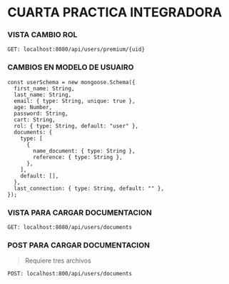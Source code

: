 # CUARTA PRACTICA INTEGRADORA

### **VISTA CAMBIO ROL**

```
GET: localhost:8080/api/users/premium/{uid}
```

### **CAMBIOS EN MODELO DE USUAIRO**

```
const userSchema = new mongoose.Schema({
  first_name: String,
  last_name: String,
  email: { type: String, unique: true },
  age: Number,
  password: String,
  cart: String,
  rol: { type: String, default: "user" },
  documents: {
    type: [
      {
        name_document: { type: String },
        reference: { type: String },
      },
    ],
    default: [],
  },
  last_connection: { type: String, default: "" },
});
```

### **VISTA PARA CARGAR DOCUMENTACION**

```
GET: localhost:8080/api/users/documents
```

### **POST PARA CARGAR DOCUMENTACION**

> Requiere tres archivos

```
POST: localhost:800/api/users/documents
```
